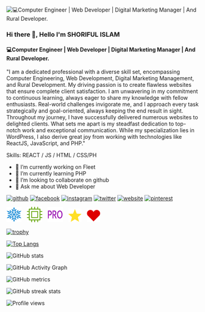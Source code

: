 ![ 💻Computer Engineer | Web Developer | Digital Marketing Manager | And Rural Developer. ](
https://media.licdn.com/dms/image/D5616AQHJBK_1cwlTZA/profile-displaybackgroundimage-shrink_350_1400/0/1694938543890?e=1700697600&v=beta&t=69_x-YM4S1IrC1h2MtwS8wJ7-UN5JvyQMSx1aPfQxZI)

### Hi there 👋, Hello I'm SHORIFUL ISLAM
####  💻Computer Engineer | Web Developer | Digital Marketing Manager | And Rural Developer. 

"I am a dedicated professional with a diverse skill set, encompassing Computer Engineering, Web Development, Digital Marketing Management, and Rural Development. My driving passion is to create flawless websites that ensure complete client satisfaction. I am unwavering in my commitment to continuous learning, always eager to share my knowledge with fellow enthusiasts. Real-world challenges invigorate me, and I approach every task strategically and goal-oriented, always keeping the end result in sight. Throughout my journey, I have successfully delivered numerous websites to delighted clients. What sets me apart is my steadfast dedication to top-notch work and exceptional communication. While my specialization lies in WordPress, I also derive great joy from working with technologies like ReactJS, JavaScript, and PHP."

Skills:  REACT / JS / HTML / CSS/PH

- 🔭 I’m currently working on Fleet 
- 🌱 I’m currently learning PHP 
- 👯 I’m looking to collaborate on github  
- 💬 Ask me about Web Developer 


[<img src='https://cdn.jsdelivr.net/npm/simple-icons@3.0.1/icons/github.svg' alt='github' height='40'>](https://github.com/https://github.com/SShorifulIslam)  [<img src='https://cdn.jsdelivr.net/npm/simple-icons@3.0.1/icons/facebook.svg' alt='facebook' height='40'>](https://www.facebook.com/https://www.facebook.com/shorif91/)  [<img src='https://cdn.jsdelivr.net/npm/simple-icons@3.0.1/icons/instagram.svg' alt='instagram' height='40'>](https://www.instagram.com/https://www.instagram.com/shoriful_islam_instag/?hl=en/)  [<img src='https://cdn.jsdelivr.net/npm/simple-icons@3.0.1/icons/twitter.svg' alt='twitter' height='40'>](https://twitter.com/https://twitter.com/_ShorifulIslam)  [<img src='https://cdn.jsdelivr.net/npm/simple-icons@3.0.1/icons/icloud.svg' alt='website' height='40'>](www.ruraldev.com)  [<img src='https://cdn.jsdelivr.net/npm/simple-icons@3.0.1/icons/pinterest.svg' alt='pinterest' height='40'>](https://www.pinterest.com/ShorifulIlam/)  

<a href='https://archiveprogram.github.com/'><img src='https://raw.githubusercontent.com/acervenky/animated-github-badges/master/assets/acbadge.gif' width='40' height='40'></a> <a href='https://docs.github.com/en/developers'><img src='https://raw.githubusercontent.com/acervenky/animated-github-badges/master/assets/devbadge.gif' width='40' height='40'></a> <a href='https://github.com/pricing'><img src='https://raw.githubusercontent.com/acervenky/animated-github-badges/master/assets/pro.gif' width='40' height='40'></a> <a href='https://stars.github.com/'><img src='https://raw.githubusercontent.com/acervenky/animated-github-badges/master/assets/starbadge.gif' width='35' height='35'></a> <a href='https://docs.github.com/en/github/supporting-the-open-source-community-with-github-sponsors'><img src='https://raw.githubusercontent.com/acervenky/animated-github-badges/master/assets/sponsorbadge.gif' width='35' height='35'></a> 

[![trophy](https://github-profile-trophy.vercel.app/?username=https://github.com/SShorifulIslam)](https://github.com/ryo-ma/github-profile-trophy)

[![Top Langs](https://github-readme-stats.vercel.app/api/top-langs/?username=https://github.com/SShorifulIslam)](https://github.com/anuraghazra/github-readme-stats)

![GitHub stats](https://github-readme-stats.vercel.app/api?username=https://github.com/SShorifulIslam&show_icons=true&count_private=true)  

![GitHub Activity Graph](https://activity-graph.herokuapp.com/graph?username=https://github.com/SShorifulIslam)  

![GitHub metrics](https://metrics.lecoq.io/https://github.com/SShorifulIslam)  

![GitHub streak stats](https://streak-stats.demolab.com/?user=https://github.com/SShorifulIslam)  

![Profile views](https://gpvc.arturio.dev/https://github.com/SShorifulIslam)  
